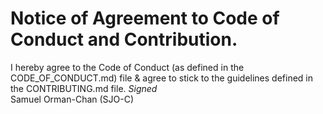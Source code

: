 # Notice of Agreement to Code of Conduct and Contribution.
I hereby agree to the Code of Conduct (as defined in the CODE_OF_CONDUCT.md) file & agree to stick to the guidelines defined in the CONTRIBUTING.md file.
_Signed_  
Samuel Orman-Chan (SJO-C)  
